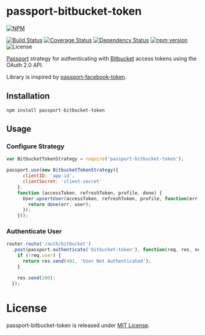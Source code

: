 # passport-bitbucket-token

[![NPM](https://nodei.co/npm/passport-bitbucket-token.png?downloads=true&downloadRank=true&stars=true)](https://nodei.co/npm/passport-bitbucket-token/)

[![Build Status](https://travis-ci.org/GenFirst/passport-bitbucket-token.svg?branch=master)](https://travis-ci.org/GenFirst/passport-bitbucket-token)
[![Coverage Status](https://coveralls.io/repos/github/GenFirst/passport-bitbucket-token/badge.svg?branch=master)](https://coveralls.io/github/GenFirst/passport-bitbucket-token?branch=master)
[![Dependency Status](https://gemnasium.com/badges/github.com/GenFirst/passport-bitbucket-token.svg)](https://gemnasium.com/github.com/GenFirst/passport-bitbucket-token)
[![npm version](https://badge.fury.io/js/passport-bitbucket-token.svg)](https://badge.fury.io/js/passport-bitbucket-token)
![License](https://img.shields.io/badge/license-MIT-blue.svg)

[Passport](http://passportjs.org/) strategy for authenticating with [Bitbucket](https://bitbucket.org/) access tokens using the OAuth 2.0 API.

Library is inspired by [passport-facebook-token](https://github.com/drudge/passport-facebook-token).

## Installation

`npm install passport-bitbucket-token`

## Usage

### Configure Strategy

```js
var BitbucketTokenStrategy = require('passport-bitbucket-token');

passport.use(new BitbucketTokenStrategy({
      clientID: 'app-id',
      clientSecret: 'client-secret'
    },
    function (accessToken, refreshToken, profile, done) {
      User.upsertUser(accessToken, refreshToken, profile, function(err, user) {
        return done(err, user);
      });
    }));
```

### Authenticate User

```js
router.route('/auth/bitbucket')
  .post(passport.authenticate('bitbucket-token'), function(req, res, next) {
    if (!req.user) {
      return res.send(401, 'User Not Authenticated');
    }

    res.send(200);
  });
```

# License

passport-bitbucket-token is released under [MIT License](https://opensource.org/licenses/MIT).

